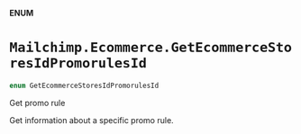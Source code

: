 **ENUM**

# `Mailchimp.Ecommerce.GetEcommerceStoresIdPromorulesId`

```swift
enum GetEcommerceStoresIdPromorulesId
```

Get promo rule

Get information about a specific promo rule.
